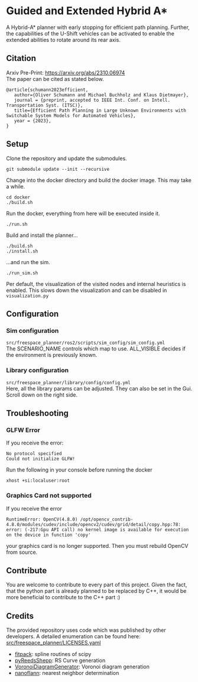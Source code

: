 # Guided and Extended Hybrid A* 
A Hybrid-A* planner with early stopping for efficient path planning. Further, the capabilities of the U-Shift vehicles can be activated to enable the extended abilities to rotate around its rear axis. 

## Citation
Arxiv Pre-Print: https://arxiv.org/abs/2310.06974  
The paper can be cited as stated below.
```
@article{schumann2023efficient,
   author={Oliver Schumann and Michael Buchholz and Klaus Dietmayer},
   journal = {preprint, accepted to IEEE Int. Conf. on Intell. Transportation Syst. (ITSC)},
   title={Efficient Path Planning in Large Unknown Environments with Switchable System Models for Automated Vehicles}, 
   year = {2023},
}
```

## Setup
Clone the repository and update the submodules.
```
git submodule update --init --recursive                                                      
```
Change into the docker directory and build the docker image. This may take a while.
```
cd docker
./build.sh
```
Run the docker, everything from here will be executed inside it.
```
./run.sh
```
Build and install the planner...
```
./build.sh
./install.sh
```
...and run the sim.
```
./run_sim.sh
```

Per default, the visualization of the visited nodes and internal heuristics is enabled.
This slows down the visualization and can be disabled in ```visualization.py```

## Configuration
### Sim configuration
```src/freespace_planner/ros2/scripts/sim_config/sim_config.yml```  
The SCENARIO_NAME controls which map to use.
ALL_VISIBLE decides if the environment is previously known.

### Library configuration
```src/freespace_planner/library/config/config.yml```  
Here, all the library params can be adjusted. They can also be set in the Gui. Scroll down on the right side.

## Troubleshooting
### GLFW Error
If you receive the error: 
```
No protocol specified
Could not initialize GLFW!
```
Run the following in your console before running the docker
```
xhost +si:localuser:root
```

### Graphics Card not supported
If you receive the error
```
RuntimeError: OpenCV(4.8.0) /opt/opencv_contrib-4.8.0/modules/cudev/include/opencv2/cudev/grid/detail/copy.hpp:78: error: (-217:Gpu API call) no kernel image is available for execution on the device in function 'copy'
```
your graphics card is no longer supported. Then you must rebuild OpenCV from source.


## Contribute
You are welcome to contribute to every part of this project.
Given the fact, that the python part is already planned to be replaced by C++, it would be more beneficial to contribute to the C++ part :)

## Credits
The provided repository uses code which was published by other developers. A detailed enumeration can be found here: [src/freespace_planner/LICENSES.yaml](src/freespace_planner/LICENSES.yaml)
- [fitpack](https://github.com/scipy/scipy/tree/main/scipy/interpolate/fitpack): spline routines of scipy
- [pyReedsShepp](https://github.com/ghliu/pyReedsShepp): RS Curve generation
- [VoronoiDiagramGenerator](https://web.archive.org/web/20131207065132/http://www.skynet.ie/~sos/mapviewer/voronoi.php): Voronoi diagram generation
- [nanoflann](https://github.com/jlblancoc/nanoflann): nearest neighbor determination

